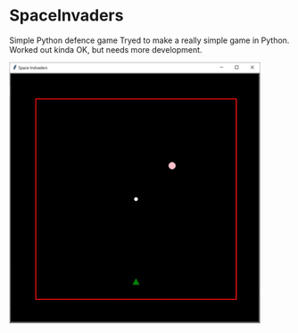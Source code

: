 # SpaceInvaders
Simple Python defence game
Tryed to make a really simple game in Python. Worked out kinda OK, but needs more development. 

<img src="images/Space.jpg" width="450">
